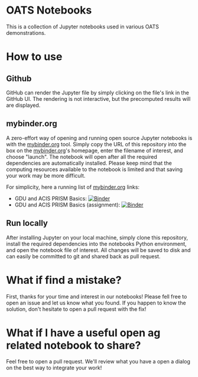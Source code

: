 # OATS Notebooks

This is a collection of Jupyter notebooks used in various OATS demonstrations.

# How to use

## Github

GitHub can render the Jupyter file by simply clicking on the file's link in the
GitHub UI. The rendering is not interactive, but the precomputed results will
are displayed.

## mybinder.org

A zero-effort way of opening and running open source Jupyter notebooks is with
the [mybinder.org](https://mybinder.org) tool. Simply copy the URL of this
repository into the box on the [mybinder.org](https://mybinder.org)'s
homepage, enter the filename of interest, and choose "launch". The notebook
will open after all the required dependencies are automatically installed.
Please keep mind that the computing resources available to the notebook is
limited and that saving your work may be more difficult.

For simplicity, here a running list of [mybinder.org](https://mybinder.org)
links:

- GDU and ACIS PRISM Basics: [![Binder](https://mybinder.org/badge_logo.svg)](https://mybinder.org/v2/gh/oats-center/notebooks/HEAD?filepath=GDU_and_ACIS_PRISM%2FGDU_and_ACIS_PRISM.ipynb)
- GDU and ACIS PRISM Basics (assignment): [![Binder](https://mybinder.org/badge_logo.svg)](https://mybinder.org/v2/gh/john249424/notebooks/HEAD?filepath=GDU_and_ACIS_PRISM%2FGDU_and_ACIS_PRISM-assignment.ipynb)

## Run locally

After installing Jupyter on your local machine, simply clone this repository,
install the required dependencies into the notebooks Python environment, and
open the notebook file of interest. All changes will be saved to disk and can
easily be committed to git and shared back as pull request.

# What if find a mistake?

First, thanks for your time and interest in our notebooks! Please fell free to
open an issue and let us know what you found. If you happen to know the
solution, don't hesitate to open a pull request with the fix!

# What if I have a useful open ag related notebook to share?

Feel free to open a pull request. We'll review what you have a open a dialog on
the best way to integrate your work!
